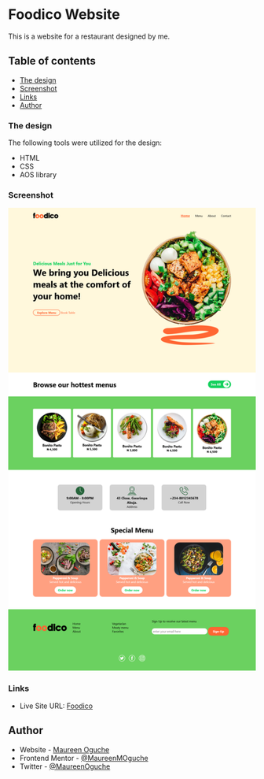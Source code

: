 # Foodico Website

This is a website for a restaurant designed by me. 

## Table of contents
  - [The design](#the-design)
  - [Screenshot](#screenshot)
  - [Links](#links)
- [Author](#author)

### The design

The following tools were utilized for the design:

- HTML 
- CSS
- AOS library

### Screenshot

![](images/foodico_screenshot.png)


### Links

- Live Site URL: [Foodico](https://maureenmoguche.github.io/foodico)


## Author

- Website - [Maureen Oguche](https://github.com/MaureenMOguche)
- Frontend Mentor - [@MaureenMOguche](https://www.frontendmentor.io/profile/MaureenMOguche)
- Twitter - [@MaureenOguche](https://www.twitter.com/MaureenOguche)
